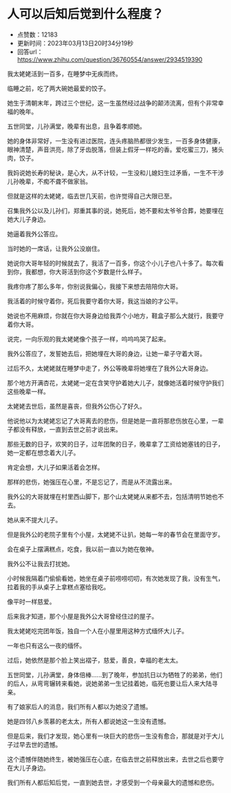 # 人可以后知后觉到什么程度？
- 点赞数：12183
- 更新时间：2023年03月13日20时34分19秒
- 回答url：https://www.zhihu.com/question/36760554/answer/2934519390
<body>
 <p data-pid="MuYJg6Fb">我太姥姥活到一百多，在睡梦中无疾而终。</p>
 <p data-pid="zYzPpqET">临睡之前，吃了两大碗她最爱的饺子。</p>
 <p data-pid="hco8I_5G">她生于清朝末年，跨过三个世纪，这一生虽然经过战争的颠沛流离，但有个非常幸福的晚年。</p>
 <p data-pid="-y64QLfO">五世同堂，儿孙满堂，晚辈有出息，且争着孝顺她。</p>
 <p data-pid="iYbMk55m">她的身体非常好，一生没有进过医院，连头疼脑热都很少发生，一百多身体健康，眼神清楚，声音洪亮，除了牙齿脱落，但装上假牙一样吃的香。爱吃蜜三刀，猪头肉，饺子。</p>
 <p data-pid="XMBC38wh">我妈说她长寿的秘诀，是心大，从不计较，一生没和儿媳妇生过矛盾，一生不干涉儿孙晚辈，不痴不聋不做家翁。</p>
 <p data-pid="F4WvH3y8">但就是这样的太姥姥，临去世几天前，也许觉得自己大限已至。</p>
 <p data-pid="BcIy73tf">召集我外公以及儿孙们，郑重其事的说，她死后，她不要和太爷爷合葬，她要埋在她大儿子身边。</p>
 <p data-pid="gZyo9B31">她逼着我外公答应。</p>
 <p data-pid="cB1V9Wzi">当时她的一席话，让我外公没崩住。</p>
 <p data-pid="oXMje82y">她说你大哥年轻的时候就去了，我活了一百多，你这个小儿子也八十多了。每次看到你，我都想，你大哥活到你这个岁数是什么样子。</p>
 <p data-pid="PyVIG46L">我疼你疼了那么多年，你别说我偏心，我接下来想去陪陪你大哥。</p>
 <p data-pid="wz7JJLyT">我活着的时候守着你，死后我要守着你大哥，我这当娘的才公平。</p>
 <p data-pid="KF6_BpaW">她说也不用麻烦，你就在你大哥身边给我弄个小地方，鞋盒子那么大就行，我要守着你大哥。</p>
 <p data-pid="JLA4JV1s">说完，一向乐观的我太姥姥像个孩子一样，呜呜呜哭了起来。</p>
 <p data-pid="hHn7YhpC">我外公答应了，发誓她去后，把她埋在大哥的身边，让她一辈子守着大哥。</p>
 <p data-pid="XqGEC1Df">过后不久，太姥姥就在睡梦中走了，外公等晚辈将她埋在了我外公大哥身边。</p>
 <p data-pid="SOS4TsIh">那个地方开满杏花，太姥姥一定在含笑守护着她大儿子，就像她活着时候守护我们这些晚辈一样。</p>
 <p data-pid="MtM77gJe">太姥姥去世后，虽然是喜丧，但我外公伤心了好久。</p>
 <p data-pid="VGIts64r">他说他以为太姥姥忘记了大哥离去的悲伤，但是她是一直将那悲伤放在心里，一辈子都没有释放，一直到去世之前才说出来。</p>
 <p data-pid="M-QTPpcg">那些无数的日子，欢笑的日子，过年团聚的日子，晚辈拿了工资给她塞钱的日子，她一定都在想念着大儿子。</p>
 <p data-pid="r4DDFo3w">肯定会想，大儿子如果活着会怎样。</p>
 <p data-pid="EpWTDPOv">那样的悲伤，她强压在心里，不是忘记了，而是从不流露出来。</p>
 <p data-pid="xMnRaML5">我外公的大哥就埋在村里西山脚下，那个山太姥姥从来都不去，包括清明节她也不去。</p>
 <p data-pid="YyDiGXRy">她从来不提大儿子。</p>
 <p data-pid="QC-y0Mp4">但是我外公的老院子里有个小屋，太姥姥不让扒，她每一年的春节会在里面守岁。</p>
 <p data-pid="6jVCpyyl">会在桌子上摆满糕点，吃食，我以前一直以为她在敬神。</p>
 <p data-pid="vsSCX4ya">我外公不让我去打扰她。</p>
 <p data-pid="RC4CLEzh">小时候我隔着门偷偷看她，她坐在桌子前唠唠叨叨，有次她发现了我，没有生气，拉着我的手从桌子上拿糕点塞给我吃。</p>
 <p data-pid="AfcI9bC_">像平时一样慈爱。</p>
 <p data-pid="bg7V-N0T">后来我才知道，那个小屋是我外公大哥曾经住过的屋子。</p>
 <p data-pid="zsc3oAyU">我太姥姥吃完团年饭，独自一个人在小屋里用这种方式缅怀大儿子。</p>
 <p data-pid="zvDf4mnh">一年也只有这么一夜的缅怀。</p>
 <p data-pid="kAGQaw56">过后，她依然是那个脸上笑出褶子，慈爱，善良，幸福的老太太。</p>
 <p data-pid="wscW6PeB">五世同堂，儿孙满堂，身体倍棒......到了晚年，参加抗日以为牺牲了的弟弟，他们的后人，从弯弯辗转来看她，说她弟弟一生记挂着她，临死也要让后人来大陆寻亲。</p>
 <p data-pid="832ms8nz">有了娘家后人的消息，我们所有人都以为她没了遗憾。</p>
 <p data-pid="NP-lMTbn">她是四邻八乡羡慕的老太太，所有人都说她这一生没有遗憾。</p>
 <p data-pid="E61_vqv2">但是后来，我们才发现，她心里有一块巨大的悲伤一生没有愈合，那就是对于大儿子过早去世的遗憾。</p>
 <p data-pid="B4GbNPkO">这个遗憾伴随她终生，被她强压在心底，在临去世之前释放出来，去世之后也要守在大儿子身边。</p>
 <p data-pid="xHShQTrt">我们所有人都后知后觉，一直到她去世，才感受到一个母亲最大的遗憾和悲伤。</p>
</body>